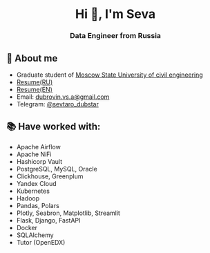 <h1 align="center">Hi 👋, I'm Seva</h1>
<h3 align="center">Data Engineer from Russia</h3>

## 💬 About me
- Graduate student of [Moscow State University of civil engineering](https://mgsu.ru/)
- [Resume(RU)](https://drive.google.com/file/d/12K7Ab_eGyp57MA6osI7G_nWczLSWEAAz/view?usp=sharing)
- [Resume(EN)](https://drive.google.com/file/d/1Xwy9F8hNq1Tp3FRfitc6ehKL_La4rMIt/view?usp=sharing)
- Email: [dubrovin.vs.a@gmail.com](mailto:dubrovin.vs.a@gmail.com)
- Telegram: [@sevtaro_dubstar](https://t.me/sevtaro_dubstar)

## 📚 Have worked with:
- Apache Airflow
- Apache NiFi
- Hashicorp Vault
- PostgreSQL, MySQL, Oracle
- Clickhouse, Greenplum
- Yandex Cloud
- Kubernetes
- Hadoop
- Pandas, Polars
- Plotly, Seabron, Matplotlib, Streamlit
- Flask, Django, FastAPI
- Docker
- SQLAlchemy
- Tutor (OpenEDX)
